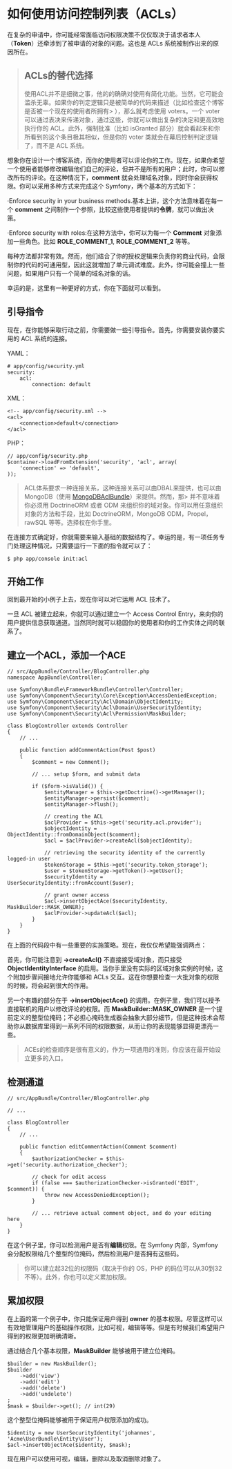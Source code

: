 # 如何使用访问控制列表（ACLs）

在复杂的申请中，你可能经常面临访问权限决策不仅仅取决于请求者本人（**Token**）还牵涉到了被申请的对象的问题。这也是 ACLs 系统被制作出来的原因所在。

> ## ACLs的替代选择
>	使用ACL并不是细微之事，他的的确确对使用有简化功能。当然，它可能会滥杀无辜。如果你的判定逻辑只是被简单的代码来描述（比如检查这个博客是否被一个现在的使用者所拥有> ），那么就考虑使用 voters。一个 voter 可以通过表决来传递对象，通过这些，你就可以做出复杂的决定和更高效地执行你的 ACL。此外，强制批准（比如 isGranted 部分）就会看起来和你所看到的这个条目极其相似，但是你的 voter 类就会在幕后控制判定逻辑了，而不是 ACL 系统。

想象你在设计一个博客系统，而你的使用者可以评论你的工作。现在，如果你希望一个使用者能够修改编辑他们自己的评论，但并不是所有的用户；此时，你可以修改所有的评论。在这种情况下，**comment** 就会处理域名对象，同时你会获得权限。你可以采用多种方式来完成这个 Symfony，两个基本的方式如下：

·Enforce security in your business methods.基本上讲，这个方法意味着在每一个 **comment** 之间制作一个参照，比较这些使用者提供的**令牌**，就可以做出决策。

·Enforce security with roles:在这种方法中，你可以为每一个 **Comment** 对象添加一些角色。比如 **ROLE_COMMENT_1**, **ROLE_COMMENT_2** 等等。

每种方法都非常有效。然而，他们结合了你的授权逻辑来负责你的商业代码，会限制你的代码的可通用型，因此这就增加了单元调试难度。此外，你可能会撞上一些问题，如果用户只有一个简单的域名对象的话。

幸运的是，这里有一种更好的方式，你在下面就可以看到。

## 引导指令

现在，在你能够采取行动之前，你需要做一些引导指令。首先，你需要安装你要实用的 ACL 系统的连接。

YAML：
```
# app/config/security.yml
security:
    acl:
        connection: default
```

XML：
```
<!-- app/config/security.xml -->
<acl>
    <connection>default</connection>
</acl>
```

PHP：
```
// app/config/security.php
$container->loadFromExtension('security', 'acl', array(
    'connection' => 'default',
));
```

> ACL体系要求一种连接关系，这种连接关系可以由DBAL来提供，也可以由 MongoDB（使用 [MongoDBAclBundle](https://github.com/IamPersistent/MongoDBAclBundle)）来提供。然而，那> 并不意味着你必须用 DoctrineORM 或者 ODM 来组织你的域对象。你可以用任意组织对象的方法和手段，比如 DoctrineORM，MongoDB ODM，Propel，rawSQL 等等。选择权在你手里。

在连接方式确定好，你就需要来输入基础的数据结构了。幸运的是，有一项任务专门处理这种情况，只需要运行一下面的指令就可以了：

```
$ php app/console init:acl
```

## 开始工作

回到最开始的小例子上去，现在你可以对它运用 ACL 技术了。

一旦 ACL 被建立起来，你就可以通过建立一个 Access Control Entry，来向你的用户提供信息获取通道。当然同时就可以稳固你的使用者和你的工作实体之间的联系了。

## 建立一个ACL，添加一个ACE

```
// src/AppBundle/Controller/BlogController.php
namespace AppBundle\Controller;

use Symfony\Bundle\FrameworkBundle\Controller\Controller;
use Symfony\Component\Security\Core\Exception\AccessDeniedException;
use Symfony\Component\Security\Acl\Domain\ObjectIdentity;
use Symfony\Component\Security\Acl\Domain\UserSecurityIdentity;
use Symfony\Component\Security\Acl\Permission\MaskBuilder;

class BlogController extends Controller
{
    // ...

    public function addCommentAction(Post $post)
    {
        $comment = new Comment();

        // ... setup $form, and submit data

        if ($form->isValid()) {
            $entityManager = $this->getDoctrine()->getManager();
            $entityManager->persist($comment);
            $entityManager->flush();

            // creating the ACL
            $aclProvider = $this->get('security.acl.provider');
            $objectIdentity = ObjectIdentity::fromDomainObject($comment);
            $acl = $aclProvider->createAcl($objectIdentity);

            // retrieving the security identity of the currently logged-in user
            $tokenStorage = $this->get('security.token_storage');
            $user = $tokenStorage->getToken()->getUser();
            $securityIdentity = UserSecurityIdentity::fromAccount($user);

            // grant owner access
            $acl->insertObjectAce($securityIdentity, MaskBuilder::MASK_OWNER);
            $aclProvider->updateAcl($acl);
        }
    }
}
```

在上面的代码段中有一些重要的实施策略。现在，我仅仅希望能强调两点：

首先，你可能注意到 **->createAcl()** 不直接接受域对象，而只接受 **ObjectIdentityInterface** 的启用。当你手里没有实际的区域对象实例的时候，这个附加步骤间接地允许你能够和 ACLs 交互。这在你想要检查一大批对象的权限的时候，将会起到很大的作用。

另一个有趣的部分在于 **->insertObjectAce()** 的调用。在例子里，我们可以授予直接联机的用户以修改评论的权限。而 **MaskBuilder::MASK_OWNER** 是一个提前定义的整型位掩码；不必担心掩码生成器会抽象大部分细节，但是这种技术会帮助你从数据库里得到一系列不同的权限数据，从而让你的表现能够显得更漂亮一些。

> ACEs的检查顺序是很有意义的，作为一项通用的准则，你应该在最开始设立更多的入口。

## 检测通道

```
// src/AppBundle/Controller/BlogController.php

// ...

class BlogController
{
    // ...

    public function editCommentAction(Comment $comment)
    {
        $authorizationChecker = $this->get('security.authorization_checker');

        // check for edit access
        if (false === $authorizationChecker->isGranted('EDIT', $comment)) {
            throw new AccessDeniedException();
        }

        // ... retrieve actual comment object, and do your editing here
    }
}
```

在这个例子里，你可以检测用户是否有**编辑**权限。在 Symfony 内部，Symfony 会分配权限给几个整型的位掩码，然后检测用户是否拥有这些码。

> 你可以建立起32位的权限码（取决于你的 OS，PHP 的码位可以从30到32不等）。此外，你也可以定义累加权限。

## 累加权限

在上面的第一个例子中，你只能保证用户得到 **owner** 的基本权限。尽管这样可以有效地管理用户的基础操作权限，比如可视，编辑等等。但是有时候我们希望用户得到的权限更加明确清晰。

通过结合几个基本权限，**MaskBuilder** 能够被用于建立位掩码。

```
$builder = new MaskBuilder();
$builder
    ->add('view')
    ->add('edit')
    ->add('delete')
    ->add('undelete')
;
$mask = $builder->get(); // int(29)
```

这个整型位掩码能够被用于保证用户权限添加的成功。


```
$identity = new UserSecurityIdentity('johannes', 'Acme\UserBundle\Entity\User');
$acl->insertObjectAce($identity, $mask);
```

现在用户可以使用可视，编辑，删除以及取消删除对象了。
